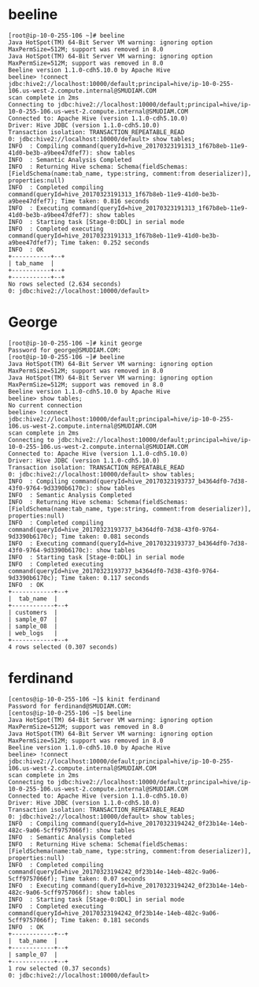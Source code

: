 # beeline
	[root@ip-10-0-255-106 ~]# beeline
	Java HotSpot(TM) 64-Bit Server VM warning: ignoring option MaxPermSize=512M; support was removed in 8.0
	Java HotSpot(TM) 64-Bit Server VM warning: ignoring option MaxPermSize=512M; support was removed in 8.0
	Beeline version 1.1.0-cdh5.10.0 by Apache Hive
	beeline> !connect jdbc:hive2://localhost:10000/default;principal=hive/ip-10-0-255-106.us-west-2.compute.internal@SMUDIAM.COM
	scan complete in 2ms
	Connecting to jdbc:hive2://localhost:10000/default;principal=hive/ip-10-0-255-106.us-west-2.compute.internal@SMUDIAM.COM
	Connected to: Apache Hive (version 1.1.0-cdh5.10.0)
	Driver: Hive JDBC (version 1.1.0-cdh5.10.0)
	Transaction isolation: TRANSACTION_REPEATABLE_READ
	0: jdbc:hive2://localhost:10000/default> show tables;
	INFO  : Compiling command(queryId=hive_20170323191313_1f67b8eb-11e9-41d0-be3b-a9bee47dfef7): show tables
	INFO  : Semantic Analysis Completed
	INFO  : Returning Hive schema: Schema(fieldSchemas:[FieldSchema(name:tab_name, type:string, comment:from deserializer)], properties:null)
	INFO  : Completed compiling command(queryId=hive_20170323191313_1f67b8eb-11e9-41d0-be3b-a9bee47dfef7); Time taken: 0.816 seconds
	INFO  : Executing command(queryId=hive_20170323191313_1f67b8eb-11e9-41d0-be3b-a9bee47dfef7): show tables
	INFO  : Starting task [Stage-0:DDL] in serial mode
	INFO  : Completed executing command(queryId=hive_20170323191313_1f67b8eb-11e9-41d0-be3b-a9bee47dfef7); Time taken: 0.252 seconds
	INFO  : OK
	+-----------+--+
	| tab_name  |
	+-----------+--+
	+-----------+--+
	No rows selected (2.634 seconds)
	0: jdbc:hive2://localhost:10000/default>
	
	
# George

	[root@ip-10-0-255-106 ~]# kinit george
	Password for george@SMUDIAM.COM:
	[root@ip-10-0-255-106 ~]# beeline
	Java HotSpot(TM) 64-Bit Server VM warning: ignoring option MaxPermSize=512M; support was removed in 8.0
	Java HotSpot(TM) 64-Bit Server VM warning: ignoring option MaxPermSize=512M; support was removed in 8.0
	Beeline version 1.1.0-cdh5.10.0 by Apache Hive
	beeline> show tables;
	No current connection
	beeline> !connect jdbc:hive2://localhost:10000/default;principal=hive/ip-10-0-255-106.us-west-2.compute.internal@SMUDIAM.COM
	scan complete in 2ms
	Connecting to jdbc:hive2://localhost:10000/default;principal=hive/ip-10-0-255-106.us-west-2.compute.internal@SMUDIAM.COM
	Connected to: Apache Hive (version 1.1.0-cdh5.10.0)
	Driver: Hive JDBC (version 1.1.0-cdh5.10.0)
	Transaction isolation: TRANSACTION_REPEATABLE_READ
	0: jdbc:hive2://localhost:10000/default> show tables;
	INFO  : Compiling command(queryId=hive_20170323193737_b4364df0-7d38-43f0-9764-9d3390b6170c): show tables
	INFO  : Semantic Analysis Completed
	INFO  : Returning Hive schema: Schema(fieldSchemas:[FieldSchema(name:tab_name, type:string, comment:from deserializer)], properties:null)
	INFO  : Completed compiling command(queryId=hive_20170323193737_b4364df0-7d38-43f0-9764-9d3390b6170c); Time taken: 0.081 seconds
	INFO  : Executing command(queryId=hive_20170323193737_b4364df0-7d38-43f0-9764-9d3390b6170c): show tables
	INFO  : Starting task [Stage-0:DDL] in serial mode
	INFO  : Completed executing command(queryId=hive_20170323193737_b4364df0-7d38-43f0-9764-9d3390b6170c); Time taken: 0.117 seconds
	INFO  : OK
	+------------+--+
	|  tab_name  |
	+------------+--+
	| customers  |
	| sample_07  |
	| sample_08  |
	| web_logs   |
	+------------+--+
	4 rows selected (0.307 seconds)
	
	
# ferdinand
	
	[centos@ip-10-0-255-106 ~]$ kinit ferdinand
	Password for ferdinand@SMUDIAM.COM:
	[centos@ip-10-0-255-106 ~]$ beeline
	Java HotSpot(TM) 64-Bit Server VM warning: ignoring option MaxPermSize=512M; support was removed in 8.0
	Java HotSpot(TM) 64-Bit Server VM warning: ignoring option MaxPermSize=512M; support was removed in 8.0
	Beeline version 1.1.0-cdh5.10.0 by Apache Hive
	beeline> !connect jdbc:hive2://localhost:10000/default;principal=hive/ip-10-0-255-106.us-west-2.compute.internal@SMUDIAM.COM
	scan complete in 2ms
	Connecting to jdbc:hive2://localhost:10000/default;principal=hive/ip-10-0-255-106.us-west-2.compute.internal@SMUDIAM.COM
	Connected to: Apache Hive (version 1.1.0-cdh5.10.0)
	Driver: Hive JDBC (version 1.1.0-cdh5.10.0)
	Transaction isolation: TRANSACTION_REPEATABLE_READ
	0: jdbc:hive2://localhost:10000/default> show tables;
	INFO  : Compiling command(queryId=hive_20170323194242_0f23b14e-14eb-482c-9a06-5cff9757066f): show tables
	INFO  : Semantic Analysis Completed
	INFO  : Returning Hive schema: Schema(fieldSchemas:[FieldSchema(name:tab_name, type:string, comment:from deserializer)], properties:null)
	INFO  : Completed compiling command(queryId=hive_20170323194242_0f23b14e-14eb-482c-9a06-5cff9757066f); Time taken: 0.07 seconds
	INFO  : Executing command(queryId=hive_20170323194242_0f23b14e-14eb-482c-9a06-5cff9757066f): show tables
	INFO  : Starting task [Stage-0:DDL] in serial mode
	INFO  : Completed executing command(queryId=hive_20170323194242_0f23b14e-14eb-482c-9a06-5cff9757066f); Time taken: 0.181 seconds
	INFO  : OK
	+------------+--+
	|  tab_name  |
	+------------+--+
	| sample_07  |
	+------------+--+
	1 row selected (0.37 seconds)
	0: jdbc:hive2://localhost:10000/default>